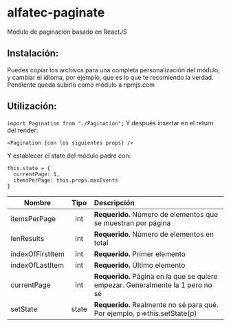 # alfatec-paginate
Módulo de paginación basado en ReactJS

Instalación: 
------
Puedes copiar los archivos para una completa personalización del módulo, y cambiar el idioma, por ejemplo, que es lo que te recomiendo la verdad.
Pendiente queda subirlo como módulo a npmjs.com

Utilización:
------
`import Pagination from "./Pagination";`
Y después insertar en el return del render:
```
<Pagination {con los siguientes props} /> 
```
Y establecer el state del módulo padre con: 
```
this.state = {
  currentPage: 1,
  itemsPerPage: this.props.maxEvents
}
```
| Nombre        | Tipo          | Descripción  |
| ------------- |:-------------:| :-----|
| itemsPerPage      | int | **Requerido.** Número de elementos que se muestran por página |
| lenResults      | int      |   **Requerido.** Número de elementos en total |
| indexOfFirstItem | int      |    **Requerido.** Primer elemento  |
| indexOfLastItem | int      |    **Requerido.**  Último elemento |
| currentPage | int | **Requerido.** Página en la que se quiere empezar. Generalmente la 1 pero no sé |
| setState | state | **Requerido.** Realmente no sé para qué. Por ejemplo, p=>this.setState(p)|
